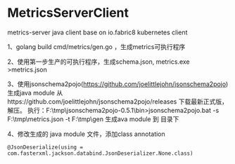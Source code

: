 # MetricsServerClient
metrics-server java client base on  io.fabric8 kubernetes client

1、golang build cmd/metrics/gen.go ，生成metrics可执行程序

2、使用第一步生产的可执行程序，生成schema.json, metrics.exe >metrics.json

3、使用jsonschema2pojo(https://github.com/joelittlejohn/jsonschema2pojo)生成java module
   从https://github.com/joelittlejohn/jsonschema2pojo/releases 下载最新正式版，解压。
   执行：F:\tmp\jsonschema2pojo-0.5.1\bin>jsonschema2pojo.bat -s F:\\tmp\\metrics.json -t F:\\tmp\\gen 生成ava module 到 目录下

4、修改生成的 java module 文件，添加class annotation  
```
@JsonDeserialize(using = com.fasterxml.jackson.databind.JsonDeserializer.None.class)
```
